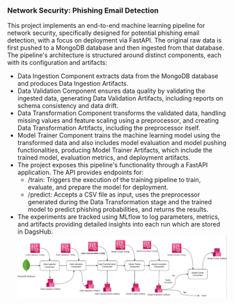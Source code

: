 ### Network Security: Phishing Email Detection

This project implements an end-to-end machine learning pipeline for network security, specifically designed for potential phishing email detection, with a focus on deployment via FastAPI. The original raw data is first pushed to a MongoDB database and then ingested from that database. The pipeline's architecture is structured around distinct components, each with its configuration and artifacts:
 * Data Ingestion Component extracts data from the MongoDB database and produces Data Ingestion Artifacts.
 * Data Validation Component ensures data quality by validating the ingested data, generating Data Validation Artifacts, including reports on schema consistency and data drift.
 * Data Transformation Component transforms the validated data, handling missing values and feature scaling using a preprocessor, and creating Data Transformation Artifacts, including the preprocessor itself.
 * Model Trainer Component trains the machine learning model using the transformed data and also includes model evaluation and model pushing functionalities, producing Model Trainer Artifacts, which include the trained model, evaluation metrics, and deployment artifacts.
 * The project exposes this pipeline's functionality through a FastAPI application. The API provides endpoints for:
    - /train: Triggers the execution of the training pipeline to train, evaluate, and prepare the model for deployment.
    - /predict: Accepts a CSV file as input, uses the preprocessor generated during the Data Transformation stage and the trained model to predict phishing probabilities, and returns the results.
 * The experiments are tracked using MLflow to log parameters, metrics, and artifacts providing detailed insights into each run which are stored in DagsHub.
![Project Structure](https://github.com/soumasnigdha/networksecurity/blob/main/project_structure.png)
